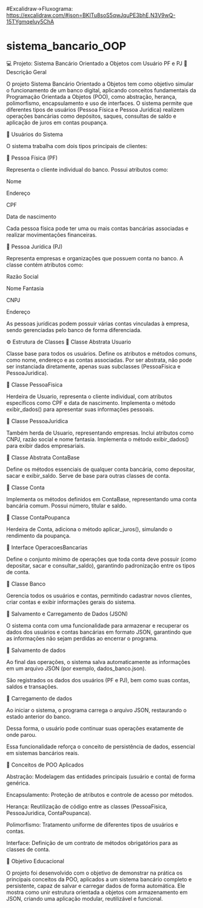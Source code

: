 #Excalidraw->Fluxograma: https://excalidraw.com/#json=BKlTu8soS5qwJquPE3bhE,N3V9wQ-15TYgmqeIuy5ChA

# sistema_bancario_OOP
💻 Projeto: Sistema Bancário Orientado a Objetos com Usuário PF e PJ
📘 Descrição Geral

O projeto Sistema Bancário Orientado a Objetos tem como objetivo simular o funcionamento de um banco digital, aplicando conceitos fundamentais da Programação Orientada a Objetos (POO), como abstração, herança, polimorfismo, encapsulamento e uso de interfaces.
O sistema permite que diferentes tipos de usuários (Pessoa Física e Pessoa Jurídica) realizem operações bancárias como depósitos, saques, consultas de saldo e aplicação de juros em contas poupança.

👥 Usuários do Sistema

O sistema trabalha com dois tipos principais de clientes:

🧍 Pessoa Física (PF)

Representa o cliente individual do banco. Possui atributos como:

Nome

Endereço

CPF

Data de nascimento

Cada pessoa física pode ter uma ou mais contas bancárias associadas e realizar movimentações financeiras.

🏢 Pessoa Jurídica (PJ)

Representa empresas e organizações que possuem conta no banco.
A classe contém atributos como:

Razão Social

Nome Fantasia

CNPJ

Endereço

As pessoas jurídicas podem possuir várias contas vinculadas à empresa, sendo gerenciadas pelo banco de forma diferenciada.

⚙ Estrutura de Classes
🔹 Classe Abstrata Usuario

Classe base para todos os usuários. Define os atributos e métodos comuns, como nome, endereço e as contas associadas.
Por ser abstrata, não pode ser instanciada diretamente, apenas suas subclasses (PessoaFisica e PessoaJuridica).

🔹 Classe PessoaFisica

Herdeira de Usuario, representa o cliente individual, com atributos específicos como CPF e data de nascimento.
Implementa o método exibir_dados() para apresentar suas informações pessoais.

🔹 Classe PessoaJuridica

Também herda de Usuario, representando empresas.
Inclui atributos como CNPJ, razão social e nome fantasia.
Implementa o método exibir_dados() para exibir dados empresariais.

🔹 Classe Abstrata ContaBase

Define os métodos essenciais de qualquer conta bancária, como depositar, sacar e exibir_saldo.
Serve de base para outras classes de conta.

🔹 Classe Conta

Implementa os métodos definidos em ContaBase, representando uma conta bancária comum.
Possui número, titular e saldo.

🔹 Classe ContaPoupanca

Herdeira de Conta, adiciona o método aplicar_juros(), simulando o rendimento da poupança.

🔹 Interface OperacoesBancarias

Define o conjunto mínimo de operações que toda conta deve possuir (como depositar, sacar e consultar_saldo), garantindo padronização entre os tipos de conta.

🔹 Classe Banco

Gerencia todos os usuários e contas, permitindo cadastrar novos clientes, criar contas e exibir informações gerais do sistema.

💾 Salvamento e Carregamento de Dados (JSON)

O sistema conta com uma funcionalidade para armazenar e recuperar os dados dos usuários e contas bancárias em formato JSON, garantindo que as informações não sejam perdidas ao encerrar o programa.

🔸 Salvamento de dados

Ao final das operações, o sistema salva automaticamente as informações em um arquivo JSON (por exemplo, dados_banco.json).

São registrados os dados dos usuários (PF e PJ), bem como suas contas, saldos e transações.

🔸 Carregamento de dados

Ao iniciar o sistema, o programa carrega o arquivo JSON, restaurando o estado anterior do banco.

Dessa forma, o usuário pode continuar suas operações exatamente de onde parou.

Essa funcionalidade reforça o conceito de persistência de dados, essencial em sistemas bancários reais.

🧠 Conceitos de POO Aplicados

Abstração: Modelagem das entidades principais (usuário e conta) de forma genérica.

Encapsulamento: Proteção de atributos e controle de acesso por métodos.

Herança: Reutilização de código entre as classes (PessoaFisica, PessoaJuridica, ContaPoupanca).

Polimorfismo: Tratamento uniforme de diferentes tipos de usuários e contas.

Interface: Definição de um contrato de métodos obrigatórios para as classes de conta.

🎯 Objetivo Educacional

O projeto foi desenvolvido com o objetivo de demonstrar na prática os principais conceitos da POO, aplicados a um sistema bancário completo e persistente, capaz de salvar e carregar dados de forma automática.
Ele mostra como unir estrutura orientada a objetos com armazenamento em JSON, criando uma aplicação modular, reutilizável e funcional.
